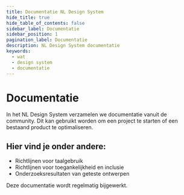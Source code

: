 ```yaml
---
title: Documentatie NL Design System
hide_title: true
hide_table_of_contents: false
sidebar_label: Documentatie
sidebar_position: 1
pagination_label: Documentatie
description: NL Design System documentatie
keywords:
  - wat
  - design system
  - documentatie
---
```


# Documentatie

In het NL Design System verzamelen we documentatie vanuit de community. Dit kan gebruikt worden om een project te starten of een bestaand product te optimaliseren. 

## Hier vind je onder andere:

- Richtlijnen voor taalgebruik
- Richtlijnen voor toegankelijkheid en inclusie
- Onderzoeksresultaten van geteste ontwerpen

Deze documentatie wordt regelmatig bijgewerkt.

<!-- TODO! -->
